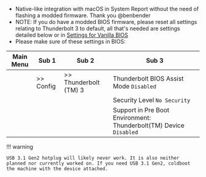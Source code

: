 - Native-like integration with macOS in System Report without the need of flashing a modded firmware. Thank you @benbender
- NOTE: If you do have a modded BIOS firmware, please reset all settings relating to Thunderbolt 3 to default, all that's needed are settings detailed below or in [Settings for Vanilla BIOS](https://tylernguyen.github.io/x1c6-hackintosh/BIOS/settings-for-vanilla-BIOS/)  
- Please make sure of these settings in BIOS:  

| Main Menu | Sub 1       | Sub 2                                         | Sub 3                                                              |
| --------- | ----------- | --------------------------------------------- | ------------------------------------------------------------------ |
|           | >> Config   | >> Thunderbolt (TM) 3                         | Thunderbolt BIOS Assist Mode `Disabled`                            |
|           |             |                                               | Security Level `No Security`                                       |
|           |             |                                               | Support in Pre Boot Environment: Thunderbolt(TM) Device `Disabled` |

!!! warning

    USB 3.1 Gen2 hotplug will likely never work. It is also neither planned nor currently worked on. If you need USB 3.1 Gen2, coldboot the machine with the device attached.